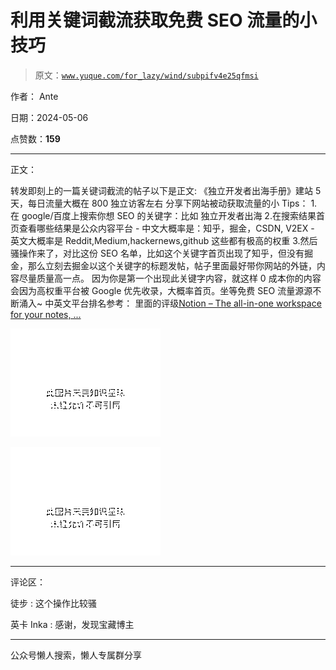 # 利用关键词截流获取免费 SEO 流量的小技巧

> 原文：[`www.yuque.com/for_lazy/wind/subpifv4e25qfmsi`](https://www.yuque.com/for_lazy/wind/subpifv4e25qfmsi)

作者： Ante

日期：2024-05-06

点赞数：**159**

* * *

正文：

转发即刻上的一篇关键词截流的帖子以下是正文: 《独立开发者出海手册》建站 5 天，每日流量大概在 800 独立访客左右 分享下网站被动获取流量的小 Tips：
1.在 google/百度上搜索你想 SEO 的关键字：比如 独立开发者出海 2.在搜索结果首页查看哪些结果是公众内容平台 -
中文大概率是：知乎，掘金，CSDN, V2EX - 英文大概率是 Reddit,Medium,hackernews,github 这些都有极高的权重
3.然后骚操作来了，对比这份 SEO 名单，比如这个关键字首页出现了知乎，但没有掘金，那么立刻去掘金以这个关键字的标题发帖，帖子里面最好带你网站的外链，内容尽量质量高一点。
因为你是第一个出现此关键字内容，就这样 0 成本你的内容会因为高权重平台被 Google 优先收录，大概率首页。坐等免费 SEO 流量源源不断涌入~
中英文平台排名参考： 里面的评级[Notion – The all-in-one workspace for your notes, ...](https://oversaas.club/backlink) 

![](img/3318d6339247d45a6bca3f17d75f8589.png)

![](img/62bf4ae78d1c385ac8805ea3acfcfb3e.png)

* * *

评论区：

徒步 : 这个操作比较骚

英卡 Inka : 感谢，发现宝藏博主

* * *

公众号懒人搜索，懒人专属群分享